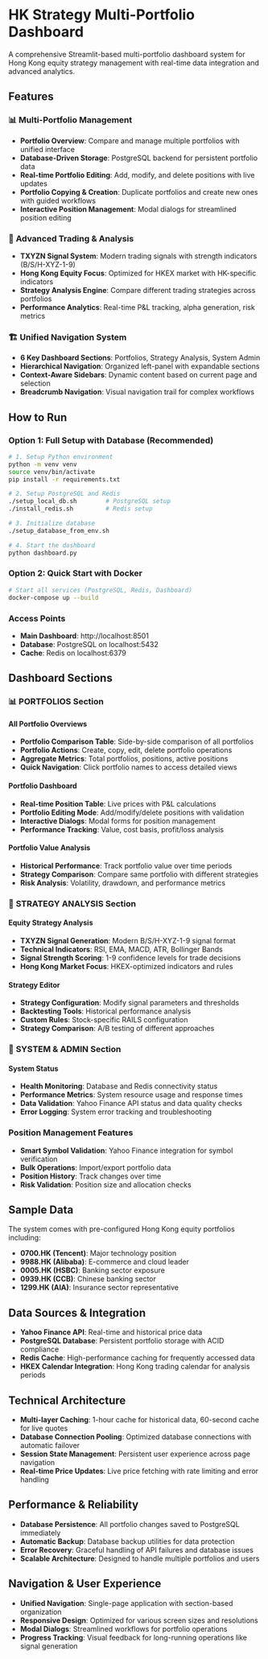 # HK Strategy Multi-Portfolio Dashboard

A comprehensive Streamlit-based multi-portfolio dashboard system for Hong Kong equity strategy management with real-time data integration and advanced analytics.

## Features

### 📊 **Multi-Portfolio Management**
- **Portfolio Overview**: Compare and manage multiple portfolios with unified interface
- **Database-Driven Storage**: PostgreSQL backend for persistent portfolio data
- **Real-time Portfolio Editing**: Add, modify, and delete positions with live updates
- **Portfolio Copying & Creation**: Duplicate portfolios and create new ones with guided workflows
- **Interactive Position Management**: Modal dialogs for streamlined position editing

### 🎯 **Advanced Trading & Analysis**
- **TXYZN Signal System**: Modern trading signals with strength indicators (B/S/H-XYZ-1-9)
- **Hong Kong Equity Focus**: Optimized for HKEX market with HK-specific indicators
- **Strategy Analysis Engine**: Compare different trading strategies across portfolios
- **Performance Analytics**: Real-time P&L tracking, alpha generation, risk metrics

### 🏗️ **Unified Navigation System**
- **6 Key Dashboard Sections**: Portfolios, Strategy Analysis, System Admin
- **Hierarchical Navigation**: Organized left-panel with expandable sections
- **Context-Aware Sidebars**: Dynamic content based on current page and selection
- **Breadcrumb Navigation**: Visual navigation trail for complex workflows

## How to Run

### Option 1: Full Setup with Database (Recommended)
```bash
# 1. Setup Python environment
python -m venv venv
source venv/bin/activate
pip install -r requirements.txt

# 2. Setup PostgreSQL and Redis
./setup_local_db.sh        # PostgreSQL setup
./install_redis.sh         # Redis setup

# 3. Initialize database
./setup_database_from_env.sh

# 4. Start the dashboard
python dashboard.py
```

### Option 2: Quick Start with Docker
```bash
# Start all services (PostgreSQL, Redis, Dashboard)
docker-compose up --build
```

### Access Points
- **Main Dashboard**: http://localhost:8501
- **Database**: PostgreSQL on localhost:5432
- **Cache**: Redis on localhost:6379

## Dashboard Sections

### 📊 **PORTFOLIOS Section**

#### All Portfolio Overviews
- **Portfolio Comparison Table**: Side-by-side comparison of all portfolios
- **Portfolio Actions**: Create, copy, edit, delete portfolio operations  
- **Aggregate Metrics**: Total portfolios, positions, active positions
- **Quick Navigation**: Click portfolio names to access detailed views

#### Portfolio Dashboard
- **Real-time Position Table**: Live prices with P&L calculations
- **Portfolio Editing Mode**: Add/modify/delete positions with validation
- **Interactive Dialogs**: Modal forms for position management
- **Performance Tracking**: Value, cost basis, profit/loss analysis

#### Portfolio Value Analysis  
- **Historical Performance**: Track portfolio value over time periods
- **Strategy Comparison**: Compare same portfolio with different strategies
- **Risk Analysis**: Volatility, drawdown, and performance metrics

### 🎯 **STRATEGY ANALYSIS Section**

#### Equity Strategy Analysis
- **TXYZN Signal Generation**: Modern B/S/H-XYZ-1-9 signal format
- **Technical Indicators**: RSI, EMA, MACD, ATR, Bollinger Bands
- **Signal Strength Scoring**: 1-9 confidence levels for trade decisions
- **Hong Kong Market Focus**: HKEX-optimized indicators and rules

#### Strategy Editor
- **Strategy Configuration**: Modify signal parameters and thresholds
- **Backtesting Tools**: Historical performance analysis
- **Custom Rules**: Stock-specific RAILS configuration
- **Strategy Comparison**: A/B testing of different approaches

### 🔧 **SYSTEM & ADMIN Section**

#### System Status
- **Health Monitoring**: Database and Redis connectivity status
- **Performance Metrics**: System resource usage and response times
- **Data Validation**: Yahoo Finance API status and data quality checks
- **Error Logging**: System error tracking and troubleshooting

### Position Management Features
- **Smart Symbol Validation**: Yahoo Finance integration for symbol verification
- **Bulk Operations**: Import/export portfolio data
- **Position History**: Track changes over time
- **Risk Validation**: Position size and allocation checks

## Sample Data
The system comes with pre-configured Hong Kong equity portfolios including:
- **0700.HK (Tencent)**: Major technology position
- **9988.HK (Alibaba)**: E-commerce and cloud leader
- **0005.HK (HSBC)**: Banking sector exposure
- **0939.HK (CCB)**: Chinese banking sector
- **1299.HK (AIA)**: Insurance sector representative

## Data Sources & Integration
- **Yahoo Finance API**: Real-time and historical price data
- **PostgreSQL Database**: Persistent portfolio storage with ACID compliance
- **Redis Cache**: High-performance caching for frequently accessed data
- **HKEX Calendar Integration**: Hong Kong trading calendar for analysis periods

## Technical Architecture
- **Multi-layer Caching**: 1-hour cache for historical data, 60-second cache for live quotes
- **Database Connection Pooling**: Optimized database connections with automatic failover
- **Session State Management**: Persistent user experience across page navigation
- **Real-time Price Updates**: Live price fetching with rate limiting and error handling

## Performance & Reliability
- **Database Persistence**: All portfolio changes saved to PostgreSQL immediately
- **Automatic Backup**: Database backup utilities for data protection
- **Error Recovery**: Graceful handling of API failures and database issues
- **Scalable Architecture**: Designed to handle multiple portfolios and users

## Navigation & User Experience
- **Unified Navigation**: Single-page application with section-based organization
- **Responsive Design**: Optimized for various screen sizes and resolutions
- **Modal Dialogs**: Streamlined workflows for portfolio operations
- **Progress Tracking**: Visual feedback for long-running operations like signal generation